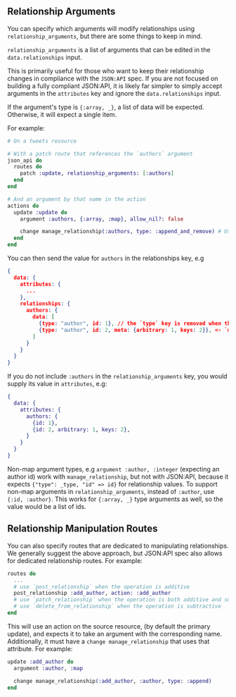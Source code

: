 ## Relationship Arguments

You can specify which arguments will modify relationships using `relationship_arguments`, but there are some things to keep in mind.

`relationship_arguments` is a list of arguments that can be edited in the `data.relationships` input.

This is primarily useful for those who want to keep their relationship changes in compliance with the `JSON:API` spec.
If you are not focused on building a fully compliant JSON:API, it is likely far simpler to simply accept arguments
in the `attributes` key and ignore the `data.relationships` input.

If the argument's type is `{:array, _}`, a list of data will be expected. Otherwise, it will expect a single item.

For example:

```elixir
# On a tweets resource

# With a patch route that references the `authors` argument
json_api do
  routes do
    patch :update, relationship_arguments: [:authors]
  end
end

# And an argument by that name in the action
actions do
  update :update do
    argument :authors, {:array, :map}, allow_nil?: false

    change manage_relationship(:authors, type: :append_and_remove) # Use the authors argument to allow changing the related authors on update
  end
end
```

You can then send the value for `authors` in the relationships key, e.g

```json
{
  data: {
    attributes: {
      ...
    },
    relationships: {
      authors: {
        data: [
          {type: "author", id: 1}, // the `type` key is removed when the value is placed into the action, so this input would be `%{"id" => 1}` (`type` is required by `JSON:API` specification)
          {type: "author", id: 2, meta: {arbitrary: 1, keys: 2}}, <- `meta` is JSON:API spec freeform data, so this input would be `%{"id" => 2, "arbitrary" => 1, "keys" => 2}`
        ]
      }
    }
  }
}
```

If you do not include `:authors` in the `relationship_arguments` key, you would supply its value in `attributes`, e.g:

```elixir
{
  data: {
    attributes: {
      authors: {
        {id: 1},
        {id: 2, arbitrary: 1, keys: 2},
      }
    }
  }
}
```

Non-map argument types, e.g `argument :author, :integer` (expecting an author id) work with `manage_relationship`, but not with
JSON:API, because it expects `{"type": _type, "id" => id}` for relationship values. To support non-map arguments in `relationship_arguments`,
instead of `:author`, use `{:id, :author}`. This works for `{:array, _}` type arguments as well, so the value would be a list of ids.

## Relationship Manipulation Routes

You can also specify routes that are dedicated to manipulating relationships. We generally suggest the above approach, but JSON:API spec also allows for dedicated relationship routes. For example:

```elixir
routes do
  ...
  # use `post_relationship` when the operation is additive
  post_relationship :add_author, action: :add_author
  # use `patch_relationship` when the operation is both additive and subtractive
  # use `delete_from_relationship` when the operation is subtractive
end
```

This will use an action on the source resource, (by default the primary update), and expects it to take an argument with the corresponding name. Additionally, it must have a `change manage_relationship` that uses that attribute. For example:

```elixir
update :add_author do
  argument :author, :map

  change manage_relationship(:add_author, :author, type: :append)
end
```

